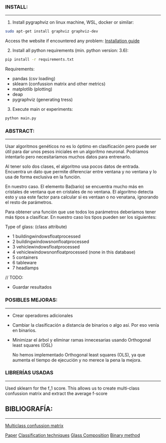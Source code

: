 ### INSTALL:

---

1. Install pygraphviz on linux machine, WSL, docker or similar: 

```bash
sudo apt-get install graphviz graphviz-dev
```

Access the website if encountered any problem: [Installation guide](https://pygraphviz.github.io/documentation/latest/install.html)

2. Install all python requirements (min. python version: 3.6):

```bash
pip install -r requirements.txt
```

Requirements:
- pandas (csv loading)
- sklearn (confussion matrix and other metrics)
- matplotlib (plotting)
- deap
- pygraphviz (generating tress)


3. Execute main or experiments:

```bash
python main.py
```

### ABSTRACT:

---

Usar algoritmos genéticos no es lo óptimo en clasificación pero puede ser útil para dar unos pesos iniciales en un algorítmo neuronal. Podríamos intentarlo pero necesitaríamos muchos datos para entrenarlo.

Al tener solo dos clases, el algoritmo usa pocos datos de entrada.
Encuentra un dato que permite diferenciar entre ventana y no ventana y lo usa de forma exclusiva en la función.

En nuestro caso. El elemento Ba(bario) se encuentra mucho más en cristales de ventana que en cristales de no ventana.
El algoritmo detecta esto y usa este factor para calcular si es ventaan o no venatana, ignorando el resto de parámetros.

Para obtener una función que use todos los parámetros deberíamos tener más tipos a clasificar.
En nuestro caso los tipos pueden ser los siguientes:

Type of glass: (class attribute)

- 1 buildingwindowsfloatprocessed
- 2 buildingwindowsnonfloatprocessed
- 3 vehiclewindowsfloatprocessed
- 4 vehiclewindowsnonfloatprocessed (none in this database)
- 5 containers
- 6 tableware
- 7 headlamps

// TODO:
- Guardar resultados

### POSIBLES MEJORAS:

---

- Crear operadores adicionales
- Cambiar la clasificación a distancia de binarios o algo así. Por eso venía en binarios.
- Minimizar el árbol y eliminar ramas innecesarias usando Orthogonal least squares (OSL)

  No hemos implementado Orthogonal least squares (OLS), ya que aumenta el tiempo de ejecución y no merece la pena la mejora.

### LIBRERÍAS USADAS

---

Used sklearn for the f_1 score. This allows us to create multi-class confussion matrix and extract the average f-score

## BIBLIOGRAFÍA:

---

[Multiclass confussion matrix](https://towardsdatascience.com/confusion-matrix-for-your-multi-class-machine-learning-model-ff9aa3bf7826)

[Paper](https://link.springer.com/chapter/10.1007/978-3-662-44303-3_5)
[Classification techniques](https://www.sciencedirect.com/topics/computer-science/classification-technique)
[Glass Composition](https://www.britannica.com/technology/glass)
[Binary method](https://ieeexplore.ieee.org/document/6597232)